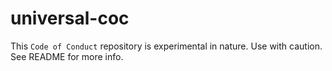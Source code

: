 # universal-coc
This `Code of Conduct` repository is experimental in nature. Use with caution. See README for more info.
